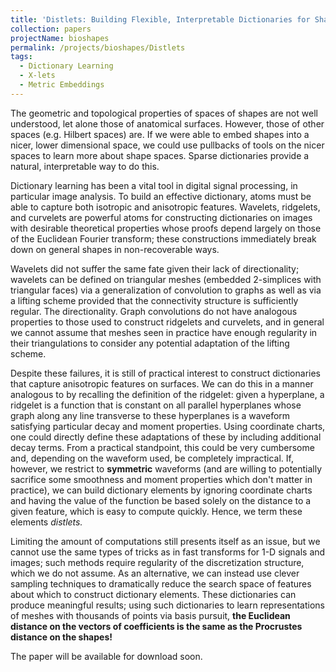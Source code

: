 ```yaml
---
title: 'Distlets: Building Flexible, Interpretable Dictionaries for Shape Data'
collection: papers
projectName: bioshapes
permalink: /projects/bioshapes/Distlets
tags:
  - Dictionary Learning
  - X-lets
  - Metric Embeddings
---
```

The geometric and topological properties of spaces of shapes are not well understood, let alone those of anatomical surfaces. However, those of other spaces (e.g. Hilbert spaces) are. If we were able to embed shapes into a nicer, lower dimensional space, we could use pullbacks of tools on the nicer spaces to learn more about shape spaces. Sparse dictionaries provide a natural, interpretable way to do this.

Dictionary learning has been a vital tool in digital signal processing, in particular image analysis. To build an effective dictionary, atoms must be able to capture both isotropic and anisotropic features. Wavelets, ridgelets, and curvelets are powerful atoms for constructing dictionaries on images with desirable theoretical properties whose proofs depend largely on those of the Euclidean Fourier transform; these constructions immediately break down on general shapes in non-recoverable ways.

Wavelets did not suffer the same fate given their lack of directionality; wavelets can be defined on triangular meshes (embedded 2-simplices with triangular faces) via a generalization of convolution to graphs as well as via a lifting scheme provided that the connectivity structure is sufficiently regular. The directionality. Graph convolutions do not have analogous properties to those used to construct ridgelets and curvelets, and in general we cannot assume that meshes seen in practice have enough regularity in their triangulations to consider any potential adaptation of the lifting scheme.

Despite these failures, it is still of practical interest to construct dictionaries that capture anisotropic features on surfaces. We can do this in a manner analogous to by recalling the definition of the ridgelet: given a hyperplane, a ridgelet is a function that is constant on all parallel hyperplanes whose graph along any line transverse to these hyperplanes is a waveform satisfying particular decay and moment properties. Using coordinate charts, one could directly define these adaptations of these by including additional decay terms. From a practical standpoint, this could be very cumbersome and, depending on the waveform used, be completely impractical. If, however, we restrict to **symmetric** waveforms (and are willing to potentially sacrifice some smoothness and moment properties which don't matter in practice), we can build dictionary elements by ignoring coordinate charts and having the value of the function be based solely on the distance to a given feature, which is easy to compute quickly. Hence, we term these elements *distlets.*

Limiting the amount of computations still presents itself as an issue, but we cannot use the same types of tricks as in fast transforms for 1-D signals and images; such methods require regularity of the discretization structure, which we do not assume. As an alternative, we can instead use clever sampling techniques to dramatically reduce the search space of features about which to construct dictionary elements. These dictionaries can produce meaningful results; using such dictionaries to learn representations of meshes with thousands of points via basis pursuit, **the Euclidean distance on the vectors of coefficients is the same as the Procrustes distance on the shapes!**

The paper will be available for download soon.